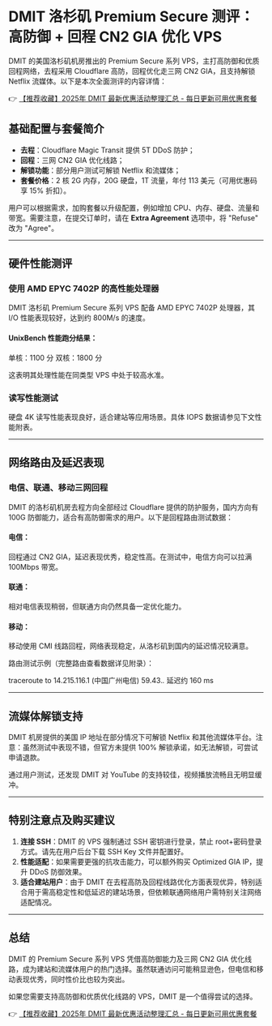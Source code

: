 # DMIT 洛杉矶 Premium Secure 测评：高防御 + 回程 CN2 GIA 优化 VPS

DMIT 的美国洛杉矶机房推出的 Premium Secure 系列 VPS，主打高防御和优质回程网络，去程采用 Cloudflare 高防，回程优化走三网 CN2 GIA，且支持解锁 Netflix 流媒体。以下是本次全面测评的内容详情：

👉 [【推荐收藏】2025年 DMIT 最新优惠活动整理汇总 - 每日更新可用优惠套餐](https://bit.ly/dmit_coupon)

## 基础配置与套餐简介

- **去程**：Cloudflare Magic Transit 提供 5T DDoS 防护；
- **回程**：三网 CN2 GIA 优化线路；
- **解锁功能**：部分用户测试可解锁 Netflix 和流媒体；
- **套餐价格**：2 核 2G 内存，20G 硬盘，1T 流量，年付 113 美元（可用优惠码享 15% 折扣）。

用户可以根据需求，加购套餐以升级配置，例如增加 CPU、内存、硬盘、流量和带宽。需要注意，在提交订单时，请在 **Extra Agreement** 选项中，将 "Refuse" 改为 "Agree"。

---

## 硬件性能测评

### 使用 AMD EPYC 7402P 的高性能处理器
DMIT 洛杉矶 Premium Secure 系列 VPS 配备 AMD EPYC 7402P 处理器，其 I/O 性能表现较好，达到约 800M/s 的速度。

#### UnixBench 性能跑分结果：

单核：1100 分
双核：1800 分

这表明其处理性能在同类型 VPS 中处于较高水准。

### 读写性能测试
硬盘 4K 读写性能表现良好，适合建站等应用场景。具体 IOPS 数据请参见下文性能附表。

---

## 网络路由及延迟表现

### 电信、联通、移动三网回程
DMIT 的洛杉矶机房去程方向全部经过 Cloudflare 提供的防护服务，国内方向有 100G 防御能力，适合有高防御需求的用户。以下是回程路由测试数据：

#### 电信：
回程通过 CN2 GIA，延迟表现优秀，稳定性高。在测试中，电信方向可以拉满 100Mbps 带宽。

#### 联通：
相对电信表现稍弱，但联通方向仍然具备一定优化能力。

#### 移动：
移动使用 CMI 线路回程，网络表现稳定，从洛杉矶到国内的延迟情况较满意。

路由测试示例（完整路由查看数据详见附录）：

traceroute to 14.215.116.1 (中国广州电信)
59.43.*.* 延迟约 160 ms


---

## 流媒体解锁支持

DMIT 机房提供的美国 IP 地址在部分情况下可解锁 Netflix 和其他流媒体平台。注意：虽然测试中表现不错，但官方未提供 100% 解锁承诺，如无法解锁，可尝试申请退款。

通过用户测试，还发现 DMIT 对 YouTube 的支持较佳，视频播放流畅且无明显缓冲。

---

## 特别注意点及购买建议

1. **连接 SSH**：DMIT 的 VPS 强制通过 SSH 密钥进行登录，禁止 root+密码登录方式。请先在用户后台下载 SSH Key 文件并配置好。
2. **性能适配**：如果需要更强的抗攻击能力，可以额外购买 Optimized GIA IP，提升 DDoS 防御效果。
3. **适合建站用户**：由于 DMIT 在去程高防及回程线路优化方面表现优异，特别适合用于需高稳定性和低延迟的建站场景，但依赖联通网络用户需特别关注网络适配情况。

---

## 总结

DMIT 的 Premium Secure 系列 VPS 凭借高防御能力及三网 CN2 GIA 优化线路，成为建站和流媒体用户的热门选择。虽然联通访问可能稍显逊色，但电信和移动表现优秀，同时性价比也较为突出。

如果您需要支持高防御和优质优化线路的 VPS，DMIT 是一个值得尝试的选择。

👉 [【推荐收藏】2025年 DMIT 最新优惠活动整理汇总 - 每日更新可用优惠套餐](https://bit.ly/dmit_coupon)